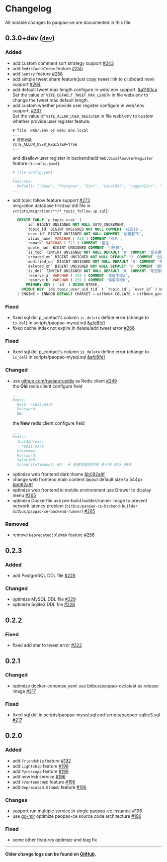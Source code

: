 # Changelog

All notable changes to paopao-ce are documented in this file.

## 0.3.0+dev ([`dev`](https://github.com/rocboss/paopao-ce/tree/dev))

### Added

- add custom comment sort strategy support [#243](https://github.com/rocboss/paopao-ce/pull/243)
- add `RedisCacheIndex` feature [#250](https://github.com/rocboss/paopao-ce/pull/250)
- add `Sentry` feature [#258](https://github.com/rocboss/paopao-ce/pull/258)
- add simple tweet share feature(just copy tweet link to clipboard now) support [#264](https://github.com/rocboss/paopao-ce/pull/264)
- add default tweet max length configure in web/.env support. [&a1160ca](https://github.com/rocboss/paopao-ce/commit/a1160ca79380445157146d9eae1710543c153cce 'commit a1160ca')   
 Set the value of `VITE_DEFAULT_TWEET_MAX_LENGTH` in file web/.env to change the tweet max default length.
 - add custom whether provide user register configure in web/.env support. [#267](https://github.com/rocboss/paopao-ce/pull/267)   
    Set the value of `VITE_ALLOW_USER_REGISTER` in file web/.env to custom whether provide user register feature.
    ```
    # file: web/.env or web/.env.local
    ...
    # 局部参数
    VITE_ALLOW_USER_REGISTER=true
    ...
    ```
    and disallow user register in backend(add `Web:DisallowUserRegister` feature in `config.yaml`):
    ```yaml
    # file config.yaml
    ...
    Features:
      Default: ["Base", "Postgres", "Zinc", "LocalOSS", "LoggerZinc", "BigCacheIndex", "Friendship", "Service", "Web:DisallowUserRegister"]
    ...
    ```
- add topic follow feature support [#273](https://github.com/rocboss/paopao-ce/pull/273)   
  mirgration database first(sql ddl file in `scripts/migration/**/*_topic_follow.up.sql`):
    ```sql
      CREATE TABLE `p_topic_user` (
	      `id` BIGINT UNSIGNED NOT NULL AUTO_INCREMENT,
	      `topic_id` BIGINT UNSIGNED NOT NULL COMMENT '标签ID',
	      `user_id` BIGINT UNSIGNED NOT NULL COMMENT '创建者ID',
	      `alias_name` VARCHAR ( 255 ) COMMENT '别名',
	      `remark` VARCHAR ( 512 ) COMMENT '备注',
	      `quote_num` BIGINT UNSIGNED COMMENT '引用数',
	      `is_top` TINYINT UNSIGNED NOT NULL DEFAULT '0' COMMENT '是否置顶 0 为未置顶、1 为已置顶',
	      `created_on` BIGINT UNSIGNED NOT NULL DEFAULT '0' COMMENT '创建时间',
	      `modified_on` BIGINT UNSIGNED NOT NULL DEFAULT '0' COMMENT '修改时间',
	      `deleted_on` BIGINT UNSIGNED NOT NULL DEFAULT '0' COMMENT '删除时间',
	      `is_del` TINYINT UNSIGNED NOT NULL DEFAULT '0' COMMENT '是否删除 0 为未删除、1 为已删除',
	      `reserve_a` VARCHAR ( 255 ) COMMENT '保留字段a',
	      `reserve_b` VARCHAR ( 255 ) COMMENT '保留字段b',
	      PRIMARY KEY ( `id` ) USING BTREE,
        UNIQUE KEY `idx_topic_user_uid_tid` ( `topic_id`, `user_id` ) USING BTREE 
      ) ENGINE = INNODB DEFAULT CHARSET = utf8mb4 COLLATE = utf8mb4_general_ci COMMENT = '用户话题';
    ```

### Fixed

- fixed sql ddl p_contact's column `is_delete` define error (change to `is_del`) in scripts/paopao-mysql.sql [&afd8fe1](https://github.com/rocboss/paopao-ce/commit/afd8fe18d2dce08a4af846c2f822379d99a3d3b3 'commit afd8fe1')
- fixed cache index not expire in delete/add tweet error [#266](https://github.com/rocboss/paopao-ce/pull/266)

### Fixed

- fixed sql ddl p_contact's column `is_delete` define error (change to `is_del`) in scripts/paopao-mysql.sql [&afd8fe1](https://github.com/rocboss/paopao-ce/commit/afd8fe18d2dce08a4af846c2f822379d99a3d3b3 'commit afd8fe1')

### Changed

- use [github.com/rueian/rueidis](https://github.com/rueian/rueidis) as Redis client [#249](https://github.com/rocboss/paopao-ce/pull/249)   
    the **Old** redis client configure field
    ```yaml
    ...
    Redis:
      Host: redis:6379
      Password: 
      DB: 
    ```
    the **New** redis client configure field
    ```yaml
    ...
    Redis:
      InitAddress:
      - redis:6379
      Username:
      Password:
      SelectDB:
      ConnWriteTimeout: 60   # 连接写超时时间 多少秒 默认 60秒
    ```
- optimize web frontend dark theme [&b082a8f](https://github.com/rocboss/paopao-ce/commit/b082a8fa5e43dd6dacf459df93fa7e243dd901ea 'commit b082a8f')
- change web frontend main content layout default size to 544px [&b082a8f](https://github.com/rocboss/paopao-ce/commit/b082a8fa5e43dd6dacf459df93fa7e243dd901ea 'commit b082a8f')
- optimize web frontend in mobile environment use Drawer to display menu [#265](https://github.com/rocboss/paopao-ce/pull/265)   
- optimize Dockerfile use pre-build builder/runner image to prevent network latency problem (`bitbus/paopao-ce-backend-builder` `bitbus/paopao-ce-backend-runner`) [#265](https://github.com/rocboss/paopao-ce/pull/265)   

### Removed

- remove `Deprecated:OldWeb` feature  [#256](https://github.com/rocboss/paopao-ce/pull/256)   

## 0.2.3

### Added

-  add PostgreSQL DDL file [#229](https://github.com/rocboss/paopao-ce/pull/229)

### Changed

- optimize MySQL DDL file [#229](https://github.com/rocboss/paopao-ce/pull/229)
- optimize Sqlite3 DDL file [#229](https://github.com/rocboss/paopao-ce/pull/229)

## 0.2.2

### Fixed

- fixed add star to tweet error [#222](https://github.com/rocboss/paopao-ce/pull/222)

## 0.2.1

### Changed

- optimize docker-compose.yaml use bitbus/paopao-ce:latest as release image [#217](https://github.com/rocboss/paopao-ce/pull/217)

### Fixed

- fixed sql ddl in scripts/paopao-mysql.sql and scripts/paopao-sqlite3.sql [#217](https://github.com/rocboss/paopao-ce/pull/217)

## 0.2.0

### Added

- add `Friendship` feature [#192](https://github.com/rocboss/paopao-ce/pull/192)
- add `Lightship` feature [#198](https://github.com/rocboss/paopao-ce/pull/198)
- add `Pyroscope` feature [#199](https://github.com/rocboss/paopao-ce/pull/199) 
- add new `Web` service [#196](https://github.com/rocboss/paopao-ce/pull/196)  
- add `Frontend:Web` feature [#196](https://github.com/rocboss/paopao-ce/pull/196)  
- add `Deprecated:OldWeb` feature [#196](https://github.com/rocboss/paopao-ce/pull/196)  

### Changes

- support run multiple service in single paopao-ce instance [#196](https://github.com/rocboss/paopao-ce/pull/196)  
- use [go-mir](https://github.com/alimy/mir) optimize paopao-ce source code architecture [#196](https://github.com/rocboss/paopao-ce/pull/196)  

### Fixed

- some other features optimize and bug fix 

---

**Older change logs can be found on [GitHub](https://github.com/rocboss/paopao-ce/releases?after=v0.2.0).**